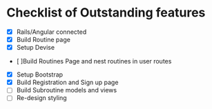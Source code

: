 # Checklist of Outstanding features

* [X] Rails/Angular connected
* [X] Build Routine page
* [X] Setup Devise
* [ ]Build Routines Page and nest routines in user routes
* [X] Setup Bootstrap
* [X] Build Registration and Sign up page
* [ ] Build Subroutine models and views
* [ ] Re-design styling
